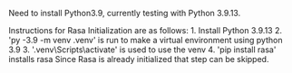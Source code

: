Need to install Python3.9, currently testing with Python 3.9.13.

Instructions for Rasa Initialization are as follows:
    1. Install Python 3.9.13
    2. 'py -3.9 -m venv .venv' is run to make a virtual environment using python 3.9
    3. '.venv\Scripts\activate' is used to use the venv
    4. 'pip install rasa' installs rasa
Since Rasa is already initialized that step can be skipped.    
